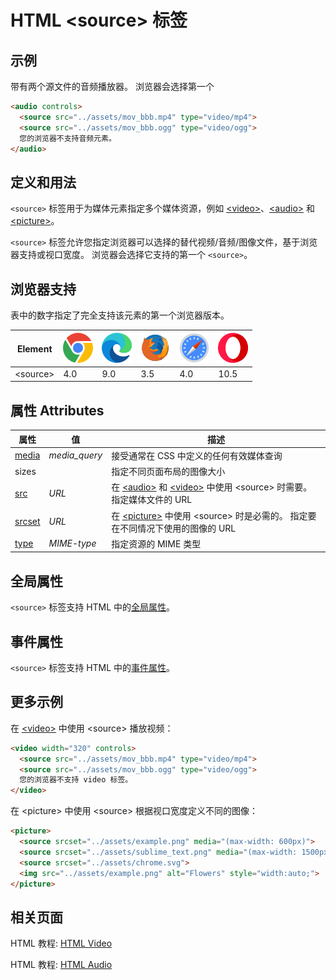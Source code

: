 HTML \<source> 标签
===

## 示例

带有两个源文件的音频播放器。 浏览器会选择第一个

```html idoc:preview:iframe
<audio controls>
  <source src="../assets/mov_bbb.mp4" type="video/mp4">
  <source src="../assets/mov_bbb.ogg" type="video/ogg">
  您的浏览器不支持音频元素。
</audio>
```

## 定义和用法

`<source>` 标签用于为媒体元素指定多个媒体资源，例如 [\<video>](./video.md)、[\<audio>](./audio.md) 和 [\<picture>](./picture.md)。

`<source>` 标签允许您指定浏览器可以选择的替代视频/音频/图像文件，基于浏览器支持或视口宽度。 浏览器会选择它支持的第一个 `<source>`。

## 浏览器支持

表中的数字指定了完全支持该元素的第一个浏览器版本。

| Element | ![chrome][1] | ![edge][2] | ![firefox][3] | ![safari][4] | ![opera][5] |
| ------- | --- | --- | --- | --- | --- |
| \<source> | 4.0 | 9.0 | 3.5 | 4.0 | 10.5 |

## 属性 Attributes

| 属性 | 值 | 描述 |
| ---- | ---- | ---- |
| [media](./source_media.md)   | *media\_query* | 接受通常在 CSS 中定义的任何有效媒体查询 |
| sizes                        |                | 指定不同页面布局的图像大小 |
| [src](./source_src.md)       | *URL*          | 在 [\<audio>](./audio.md) 和 [\<video>](./video.md) 中使用 \<source> 时需要。 指定媒体文件的 URL |
| [srcset](./source_srcset.md) | *URL*          | 在 [\<picture>](./picture.md) 中使用 \<source> 时是必需的。 指定要在不同情况下使用的图像的 URL |
| [type](./source_type.md)     | *MIME-type*    | 指定资源的 MIME 类型 |

## 全局属性

`<source>` 标签支持 HTML 中的[全局属性](../reference/standardattributes.md)。

## 事件属性

`<source>` 标签支持 HTML 中的[事件属性](../reference/eventattributes.md)。

## 更多示例

在 [\<video>](./video.md) 中使用 \<source> 播放视频：

```html idoc:preview:iframe
<video width="320" controls>
  <source src="../assets/mov_bbb.mp4" type="video/mp4">
  <source src="../assets/mov_bbb.ogg" type="video/ogg">
  您的浏览器不支持 video 标签。
</video>
```

在 \<picture> 中使用 \<source> 根据视口宽度定义不同的图像：

```html idoc:preview:iframe
<picture>
  <source srcset="../assets/example.png" media="(max-width: 600px)">
  <source srcset="../assets/sublime_text.png" media="(max-width: 1500px)">
  <source srcset="../assets/chrome.svg">
  <img src="../assets/example.png" alt="Flowers" style="width:auto;">
</picture>
```
<!--rehype:style=height: 290px;-->

## 相关页面

HTML 教程: [HTML Video](../tutorial/video.md)

HTML 教程: [HTML Audio](../tutorial/audio.md)


[1]: ../assets/chrome.svg
[2]: ../assets/edge.svg
[3]: ../assets/firefox.svg
[4]: ../assets/safari.svg
[5]: ../assets/opera.svg